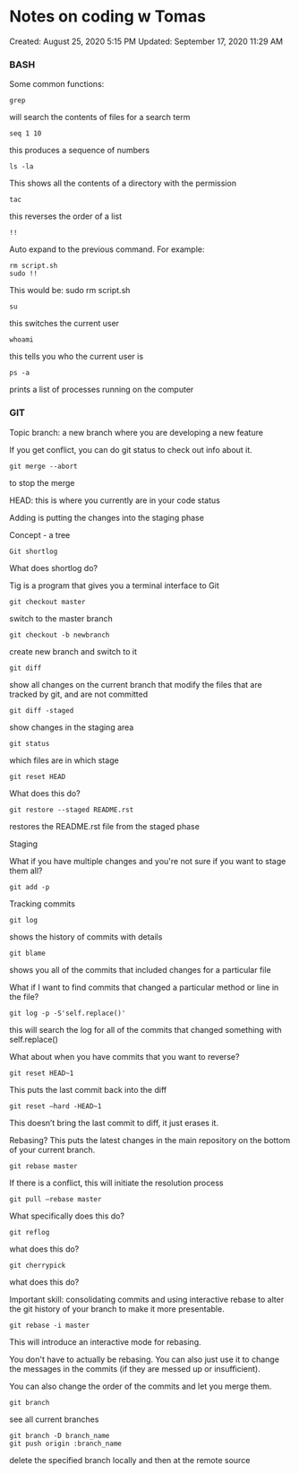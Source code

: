 # Notes on coding w Tomas

Created: August 25, 2020 5:15 PM
Updated: September 17, 2020 11:29 AM



### BASH

Some common functions:

```
grep

```

will search the contents of files for a search term

```
seq 1 10 

```

this produces a sequence of numbers

```
ls -la

```

This shows all the contents of a directory with the permission

```
tac

```

this reverses the order of a list

```
!!

```

Auto expand to the previous command. For example:

```
rm script.sh
sudo !!

```

This would be: sudo rm script.sh

```
su

```

this switches the current user

```
whoami
```

this tells you who the current user is

```
ps -a
```

prints a list of processes running on the computer



### **GIT**

Topic branch: a new branch where you are developing a new feature

If you get conflict, you can do git status to check out info about it.

`git merge --abort`

 to stop the merge

HEAD: this is where you currently are in your code status

Adding is putting the changes into the staging phase

Concept - a tree

```
Git shortlog
```

What does shortlog do?

Tig is a program that gives you a terminal interface to Git

```
git checkout master

```

switch to the master branch

```
git checkout -b newbranch

```

create new branch and switch to it

```
git diff

```

show all changes on the current branch that modify the files that are tracked by git, and are not committed

```
git diff -staged

```

show changes in the staging area

```
git status

```

which files are in which stage

```
git reset HEAD

```

What does this do?

```
git restore --staged README.rst

```

restores the README.rst file from the staged phase

Staging

What if you have multiple changes and you're not sure if you want to stage them all?

```
git add -p

```

Tracking commits

```
git log

```

shows the history of commits with details

```
git blame

```

shows you all of the commits that included changes for a particular file

What if I want to find commits that changed a particular method or line in the file?

```
git log -p -S'self.replace()'

```

this will search the log for all of the commits that changed something with self.replace()

What about when you have commits that you want to reverse?

```
git reset HEAD~1

```

This puts the last commit back into the diff

```
git reset —hard -HEAD~1

```

This doesn’t bring the last commit to diff, it just erases it.

Rebasing? This puts the latest changes in the main repository on the bottom of your current branch.

```
git rebase master

```

If there is a conflict, this will initiate the resolution process

```
git pull —rebase master

```

What specifically does this do?

```
git reflog

```

what does this do?

```
git cherrypick

```

what does this do?

Important skill: consolidating commits and using interactive rebase to alter the git history of your branch to make it more presentable.

```
git rebase -i master

```

This will introduce an interactive mode for rebasing.

You don't have to actually be rebasing. You can also just use it to change the messages in the commits (if they are messed up or insufficient).

You can also change the order of the commits and let you merge them.

```
git branch

```

see all current branches

```
git branch -D branch_name
git push origin :branch_name

```

delete the specified branch locally and then at the remote source